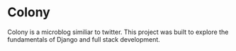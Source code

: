 # Colony

Colony is a microblog similiar to twitter. This project was built to explore the fundamentals of Django and full stack development. 

